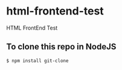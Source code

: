 # html-frontend-test
 HTML FrontEnd Test
 
## To clone this repo in NodeJS

```
$ npm install git-clone
```
